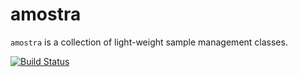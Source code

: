# amostra

`amostra` is a collection of light-weight sample management classes.

[![Build Status](https://travis-ci.org/arkilic/amostra.svg?branch=travis)](https://travis-ci.org/arkilic/amostra)

